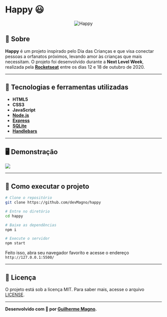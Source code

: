 # Happy 😃
<p align="center">
	<img src="https://i.imgur.com/nnGVq2Q.png" alt="Happy" title="Happy">
</p>

## 📖 Sobre   
**Happy** é um projeto inspirado pelo Dia das Crianças e que visa conectar pessoas a orfanatos próximos, levando amor às crianças que mais necessitam. O projeto foi desenvolvido durante a **Next Level Week**, realizada pela **[Rocketseat](https://github.com/Rocketseat)** entre os dias 12 e 18 de outubro de 2020.

---

## 🚀 Tecnologias e ferramentas utilizadas
- **HTML5**
- **CSS3**
- **JavaScript**
- **[Node.js](https://nodejs.org/pt-br/)**
- **[Express](https://expressjs.com/pt-br/)**
- **[SQLite](https://www.sqlite.org/index.html)**
- **[Handlebars](https://handlebarsjs.com/)**

---

## 🖥️ Demonstração

![](https://i.imgur.com/zx3RbMh.png)


---

## 🔧 Como executar o projeto

```bash
# Clone o repositório
git clone https://github.com/devMagno/happy

# Entre no diretório
cd happy

# Baixe as dependências
npm i

# Execute o servidor
npm start
```
Feito isso, abra seu navegador favorito e acesse o endereço `http://127.0.0.1:5500/`

---

## 📝 Licença

O projeto está sob a licença MIT. Para saber mais, acesse o arquivo [LICENSE](https://github.com/devMagno/happy/blob/main/LICENSE).

---
**Desenvolvido com 💙 por [Guilherme Magno](https://github.com/devmagno/).**
